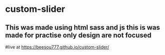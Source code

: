 # custom-slider
## This was made using html sass and js this is was made for practise only design are not focused 
#live at https://beesou777.github.io/custom-slider/
